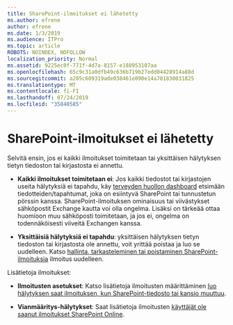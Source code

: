 ```yaml
---
title: SharePoint-ilmoitukset ei lähetetty
ms.author: efrene
author: efrene
ms.date: 1/3/2019
ms.audience: ITPro
ms.topic: article
ROBOTS: NOINDEX, NOFOLLOW
localization_priority: Normal
ms.assetid: 9225ec0f-771f-4d7a-8157-e188953107aa
ms.openlocfilehash: 65c9c31a0dfb49c636b719b27edd04428914a88d
ms.sourcegitcommit: a285c609319ade038461e090e14a701830031825
ms.translationtype: MT
ms.contentlocale: fi-FI
ms.lasthandoff: 07/24/2019
ms.locfileid: "35840585"
---
```

# <a name="sharepoint-alert-notifications-not-delivered"></a>SharePoint-ilmoitukset ei lähetetty 

Selvitä ensin, jos ei kaikki ilmoitukset toimitetaan tai yksittäisen hälytyksen tietyn tiedoston tai kirjastosta ei annettu.

- **Kaikki ilmoitukset toimitetaan ei**: Jos kaikki tiedostot tai kirjastojen useita hälytyksiä ei tapahdu, käy [terveyden huollon dashboard](https://admin.microsoft.com/AdminPortal/Home#/servicehealth) etsimään tiedotteiden/tapahtumat, joka on esiintyvä SharePoint tai tunnustetun pörssin kanssa. SharePoint-ilmoituksen ominaisuus tai viivästykset sähköpostit Exchange kautta voi olla ongelma. Lisäksi on tärkeää ottaa huomioon muu sähköposti toimitetaan, ja jos ei, ongelma on todennäköisesti viiveitä Exchangen kanssa. 

- **Yksittäisiä hälytyksiä ei tapahdu**: yksittäisen hälytyksen tietyn tiedoston tai kirjastosta ole annettu, voit yrittää poistaa ja luo se uudelleen. Katso [hallinta, tarkasteleminen tai poistaminen SharePoint-ilmoituksia</a> ilmoitus uudelleen](https://support.office.com/article/manage-view-or-delete-sharepoint-alerts-99dfb19c-9a90-4a8c-aba1-aa8c8afb0de2#ID0EAADAAA=Online). 
 
Lisätietoja ilmoitukset:

- **Ilmoitusten asetukset**: Katso lisätietoja ilmoitusten määrittäminen [luo hälytyksen saat ilmoituksen, kun SharePoint-tiedosto tai kansio muuttuu](https://support.office.com/article/create-an-alert-to-get-notified-when-a-file-or-folder-changes-in-sharepoint-e5a79e7b-a146-46da-a9ef-d65409ba8918).

- **Vianmääritys-hälytykset**: Saat lisätietoja ilmoitusten [käyttäjät ole saanut ilmoitukset SharePoint Online](https://support.office.com/article/users-don-t-receive-sharepoint-online-alert-notifications-14fc22dd-e873-482c-844d-f67ad41313f1).



